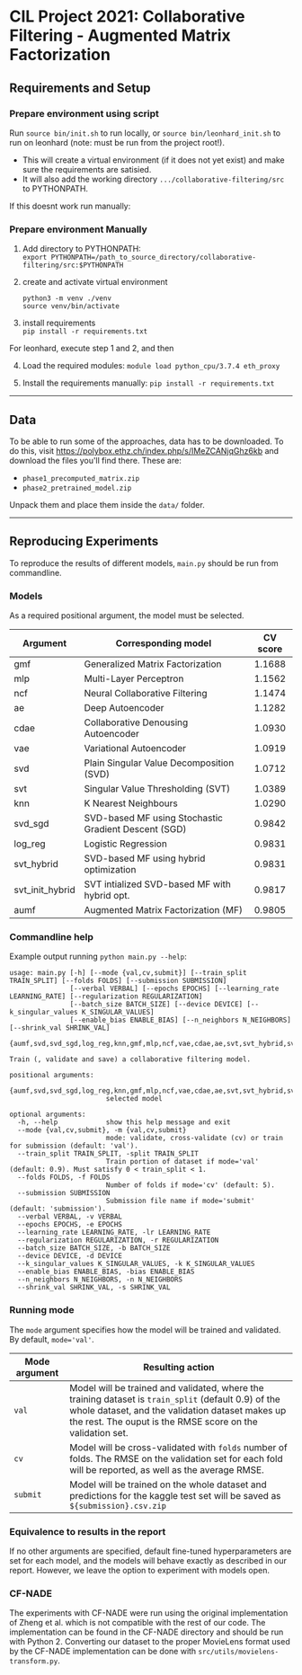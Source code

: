 # CIL Project 2021: Collaborative Filtering - Augmented Matrix Factorization

## Requirements and Setup
### Prepare environment using script
Run `source bin/init.sh` to run locally, or `source bin/leonhard_init.sh` to run on leonhard (note: must be run from the project root!).
- This will create a virtual environment (if it does not yet exist) and make sure the requirements are satisied. 
- It will also add the working directory `.../collaborative-filtering/src` to PYTHONPATH.


If this doesnt work run manually:
### Prepare environment Manually
1. Add directory to PYTHONPATH: \
    `export PYTHONPATH=/path_to_source_directory/collaborative-filtering/src:$PYTHONPATH`
    
2. create and activate virtual environment 
   
    `python3 -m venv ./venv` \
    `source venv/bin/activate`
    
3. install requirements \
    `pip install -r requirements.txt`
    
    
For leonhard, execute step 1 and 2, and then 

4. Load the required modules: `module load python_cpu/3.7.4 eth_proxy`

5. Install the requirements manually: `pip install -r requirements.txt`

___
## Data
To be able to run some of the approaches, data has to be downloaded. To do this, visit https://polybox.ethz.ch/index.php/s/IMeZCANjqGhz6kb 
and download the files you'll find there. These are: 
- `phase1_precomputed_matrix.zip`
- `phase2_pretrained_model.zip`

Unpack them and place them inside the `data/` folder.


___
## Reproducing Experiments

To reproduce the results of different models, `main.py` should be run from commandline.

### Models
As a required positional argument, the model must be selected.

| Argument        | Corresponding model                                  | CV score |
|-----------------|------------------------------------------------------|:--------:|
| gmf             | Generalized Matrix Factorization                     | 1.1688   |
| mlp             | Multi-Layer Perceptron                               | 1.1562   |
| ncf             | Neural Collaborative Filtering                       | 1.1474   |
| ae              | Deep Autoencoder                                     | 1.1282   |
| cdae            | Collaborative Denousing Autoencoder                  | 1.0930   |
| vae             | Variational Autoencoder                              | 1.0919   |
| svd             | Plain Singular Value Decomposition (SVD)             | 1.0712   |
| svt             | Singular Value Thresholding (SVT)                    | 1.0389   |
| knn             | K Nearest Neighbours                                 | 1.0290   |
| svd_sgd         | SVD-based MF using Stochastic Gradient Descent (SGD) | 0.9842   |
| log_reg         | Logistic Regression                                  | 0.9831   |
| svt_hybrid      | SVD-based MF using hybrid optimization               | 0.9831   |
| svt_init_hybrid | SVT intialized SVD-based MF with hybrid opt.         | 0.9817   |
| aumf            | Augmented Matrix Factorization (MF)                  | 0.9805   |

### Commandline help
Example output running ```python main.py --help```:

```
usage: main.py [-h] [--mode {val,cv,submit}] [--train_split TRAIN_SPLIT] [--folds FOLDS] [--submission SUBMISSION]
               [--verbal VERBAL] [--epochs EPOCHS] [--learning_rate LEARNING_RATE] [--regularization REGULARIZATION]
               [--batch_size BATCH_SIZE] [--device DEVICE] [--k_singular_values K_SINGULAR_VALUES]
               [--enable_bias ENABLE_BIAS] [--n_neighbors N_NEIGHBORS] [--shrink_val SHRINK_VAL]
               {aumf,svd,svd_sgd,log_reg,knn,gmf,mlp,ncf,vae,cdae,ae,svt,svt_hybrid,svt_init_hybrid}

Train (, validate and save) a collaborative filtering model.

positional arguments:
  {aumf,svd,svd_sgd,log_reg,knn,gmf,mlp,ncf,vae,cdae,ae,svt,svt_hybrid,svt_init_hybrid}
                        selected model

optional arguments:
  -h, --help            show this help message and exit
  --mode {val,cv,submit}, -m {val,cv,submit}
                        mode: validate, cross-validate (cv) or train for submission (default: 'val').
  --train_split TRAIN_SPLIT, -split TRAIN_SPLIT
                        Train portion of dataset if mode='val' (default: 0.9). Must satisfy 0 < train_split < 1.
  --folds FOLDS, -f FOLDS
                        Number of folds if mode='cv' (default: 5).
  --submission SUBMISSION
                        Submission file name if mode='submit' (default: 'submission').
  --verbal VERBAL, -v VERBAL
  --epochs EPOCHS, -e EPOCHS
  --learning_rate LEARNING_RATE, -lr LEARNING_RATE
  --regularization REGULARIZATION, -r REGULARIZATION
  --batch_size BATCH_SIZE, -b BATCH_SIZE
  --device DEVICE, -d DEVICE
  --k_singular_values K_SINGULAR_VALUES, -k K_SINGULAR_VALUES
  --enable_bias ENABLE_BIAS, -bias ENABLE_BIAS
  --n_neighbors N_NEIGHBORS, -n N_NEIGHBORS
  --shrink_val SHRINK_VAL, -s SHRINK_VAL
```

### Running mode
The `mode` argument specifies how the model will be trained and validated. By default, `mode='val'`.


| Mode argument | Resulting action                                                                                                                                                                                                      |
|---------------|-----------------------------------------------------------------------------------------------------------------------------------------------------------------------------------------------------------------------|
| `val`         | Model will be trained and validated, where the training dataset is `train_split` (default 0.9) of the whole dataset, and the validation dataset makes up the rest. The ouput is the RMSE score on the validation set. |
| `cv`          | Model will be cross-validated with `folds` number of folds. The RMSE on the validation set for each fold will be reported, as well as the average RMSE.                                                               |
| `submit`      | Model will be trained on the whole dataset and predictions for the kaggle test set will be saved as `${submission}.csv.zip`                                                                                           |

### Equivalence to results in the report
If no other arguments are specified, default fine-tuned hyperparameters are set for each model, and the models will behave exactly as described in our report. However, we leave the option to experiment with models open.

### CF-NADE
The experiments with CF-NADE were run using the original implementation of Zheng et al. which is not compatible with the rest of our code.
The implementation can be found in the CF-NADE directory and should be run with Python 2.
Converting our dataset to the proper MovieLens format used by the CF-NADE implementation can be done with `src/utils/movielens-transform.py`. 
